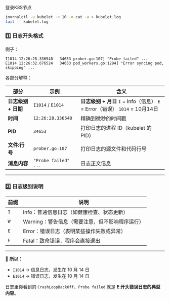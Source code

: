 

登录K8S节点

```bash
journalctl -u kubelet -n 10 -o cat -a > kubelet.log
tail -f kubelet.log
```



### 1️⃣ 日志开头格式

例子：

```
I1014 12:26:28.336540   34653 prober.go:107] "Probe failed" ...
E1014 12:26:32.676524   34653 pod_workers.go:1294] "Error syncing pod, skipping" ...
```

各部分解释：

| 部分                | 示例                 | 含义                                                         |
| ------------------- | -------------------- | ------------------------------------------------------------ |
| **日志级别 + 日期** | `I1014` / `E1014`    | **日志级别 + 月日**   `I` = Info（信息）   `E` = Error（错误）   `1014` = 10月14日 |
| **时间**            | `12:26:28.336540`    | 精确到微秒的时间戳                                           |
| **PID**             | `34653`              | 打印日志的进程 ID（kubelet 的 PID）                          |
| **文件:行号**       | `prober.go:107`      | 打印日志的源文件和代码行号                                   |
| **消息内容**        | `"Probe failed" ...` | 日志正文信息                                                 |

------

### 2️⃣ 日志级别说明

| 前缀 | 说明                                            |
| ---- | ----------------------------------------------- |
| `I`  | Info：普通信息日志（如健康检查、状态更新）      |
| `W`  | Warning：警告信息（需要注意，但不影响程序运行） |
| `E`  | Error：错误日志（表明某些操作失败或异常）       |
| `F`  | Fatal：致命错误，程序会直接退出                 |

------

🔹 **所以：**

- `I1014` → 信息日志，发生在 10 月 14 日
- `E1014` → 错误日志，发生在 10 月 14 日

日志里你看到的 `CrashLoopBackOff`、`Probe failed` 就是 **E 开头错误日志的典型内容**。
